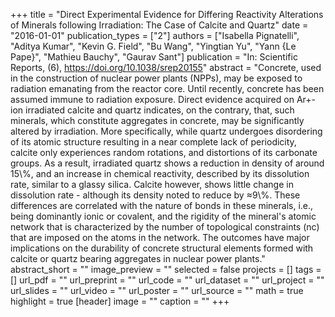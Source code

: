 +++
title = "Direct Experimental Evidence for Differing Reactivity Alterations of Minerals following Irradiation: The Case of Calcite and Quartz"
date = "2016-01-01"
publication_types = ["2"]
authors = ["Isabella Pignatelli", "Aditya Kumar", "Kevin G. Field", "Bu Wang", "Yingtian Yu", "Yann {Le Pape}", "Mathieu Bauchy", "Gaurav Sant"]
publication = "In: Scientific Reports, (6), https://doi.org/10.1038/srep20155"
abstract = "Concrete, used in the construction of nuclear power plants (NPPs), may be exposed to radiation emanating from the reactor core. Until recently, concrete has been assumed immune to radiation exposure. Direct evidence acquired on Ar+-ion irradiated calcite and quartz indicates, on the contrary, that, such minerals, which constitute aggregates in concrete, may be significantly altered by irradiation. More specifically, while quartz undergoes disordering of its atomic structure resulting in a near complete lack of periodicity, calcite only experiences random rotations, and distortions of its carbonate groups. As a result, irradiated quartz shows a reduction in density of around 15\\%, and an increase in chemical reactivity, described by its dissolution rate, similar to a glassy silica. Calcite however, shows little change in dissolution rate - although its density noted to reduce by ≈9\\%. These differences are correlated with the nature of bonds in these minerals, i.e., being dominantly ionic or covalent, and the rigidity of the mineral's atomic network that is characterized by the number of topological constraints (nc) that are imposed on the atoms in the network. The outcomes have major implications on the durability of concrete structural elements formed with calcite or quartz bearing aggregates in nuclear power plants."
abstract_short = ""
image_preview = ""
selected = false
projects = []
tags = []
url_pdf = ""
url_preprint = ""
url_code = ""
url_dataset = ""
url_project = ""
url_slides = ""
url_video = ""
url_poster = ""
url_source = ""
math = true
highlight = true
[header]
image = ""
caption = ""
+++
